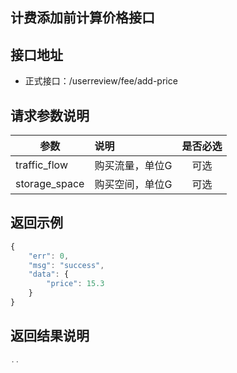 计费添加前计算价格接口
----------

接口地址
----------
  * 正式接口：/userreview/fee/add-price

请求参数说明
----------
|  参数         |说明          |是否必选|
| ------------- |:-------------|:-----:|
| traffic_flow      | 购买流量，单位G |可选    |
| storage_space      | 购买空间，单位G |可选    |

返回示例
----------
```javascript
{
    "err": 0,
    "msg": "success",
    "data": {
        "price": 15.3
    }
}
```

返回结果说明
----------
```javascript
..
```